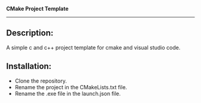**CMake Project Template**


---

**Description:** 
--

A simple c and c++ project template for cmake and visual studio code.


**Installation:**
--

- Clone the repository.
- Rename the project in the CMakeLists.txt file.
- Rename the .exe file in the launch.json file.
